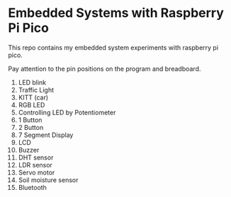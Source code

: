# Embedded Systems with Raspberry Pi Pico
This repo contains my embedded system experiments with raspberry pi pico.


Pay attention to the pin positions on the program and breadboard.


1) LED blink
2) Traffic Light
3) KITT (car)
4) RGB LED
5) Controlling LED by Potentiometer
6) 1 Button
7) 2 Button
8) 7 Segment Display
9) LCD
10) Buzzer
11) DHT sensor
12) LDR sensor
13) Servo motor
14) Soil moisture sensor
15) Bluetooth

